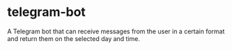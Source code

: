 # telegram-bot
A Telegram bot that can receive messages from the user in a certain format and return them on the selected day and time.
